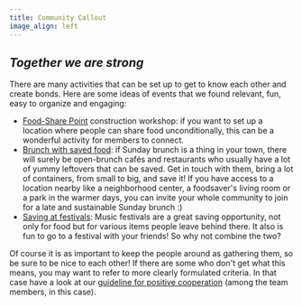 ```yaml
---
title: Community Callout
image_align: left
---
```


## <div class="fa fa-handshake-o"></div> _Together we are strong_

There are many activities that can be set up to get to know each other and create bonds. Here are some ideas of events that we found relevant, fun, easy to organize and engaging:

* <a href="https://community.foodsaving.world/t/guide-food-share-point-mini-manual/56/1" target="_blank">Food-Share Point</a> construction workshop: if you want to set up a location where people can share food unconditionally, this can be a wonderful activity for members to connect.
* <a href="https://community.foodsaving.world/t/guide-how-to-hold-a-foodsharing-brunch/59/1" target="_blank">Brunch with saved food</a>: if Sunday brunch is a thing in your town, there will surely be open-brunch cafés and restaurants who usually have a lot of yummy leftovers that can be saved. Get in touch with them, bring a lot of containers, from small to big, and save it! If you have access to a location nearby like a neighborhood center, a foodsaver's living room or a park in the warmer days, you can invite your whole community to join for a late and sustainable Sunday brunch :)
* <a href="https://community.foodsaving.world/t/guide-foodsaving-at-festivals/61/1" target="_blank">Saving at festivals</a>: Music festivals are a great saving opportunity, not only for food but for various items people leave behind there. It also is fun to go to a festival with your friends! So why not combine the two?

Of course it is as important to keep the people around as gathering them, so be sure to be nice to each other! If there are some who don't get what this means, you may want to refer to more clearly formulated criteria. In that case have a look at our <a href="https://community.foodsaving.world/t/guideline-for-positive-cooperation/68" target="_blank">guideline for positive cooperation</a> (among the team members, in this case).
